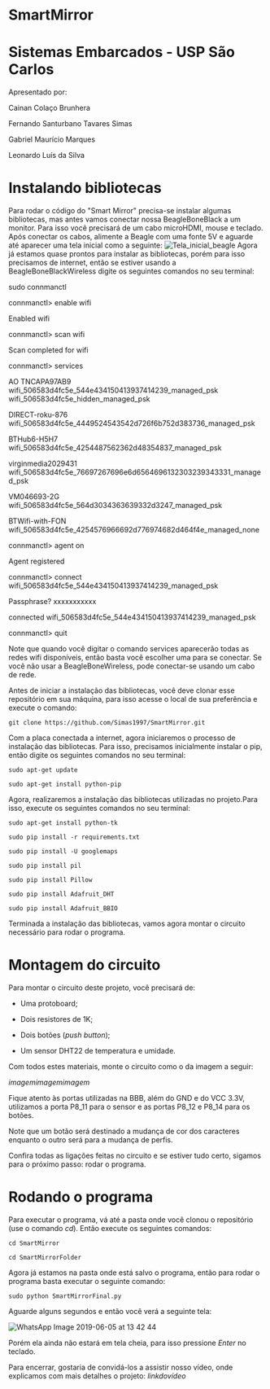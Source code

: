 # SmartMirror
# Sistemas Embarcados - USP São Carlos
Apresentado por:
  
  Cainan Colaço Brunhera
  
  Fernando Santurbano Tavares Simas
  
  Gabriel Maurício Marques
  
  Leonardo Luís da Silva
  
# Instalando bibliotecas
Para rodar o código do "Smart Mirror" precisa-se instalar algumas bibliotecas, mas antes vamos conectar nossa BeagleBoneBlack a um monitor. Para isso você precisará de um cabo microHDMI, mouse e teclado. Após conectar os cabos, alimente a Beagle com uma fonte 5V e aguarde até aparecer uma tela inicial como a seguinte:
![Tela_inicial_beagle](https://user-images.githubusercontent.com/48104891/58729763-a6fbf380-83c0-11e9-8746-653465f2bfa7.jpg)
Agora já estamos quase prontos para instalar as bibliotecas, porém para isso precisamos de internet, então se estiver usando a BeagleBoneBlackWireless digite os seguintes comandos no seu terminal:
  
  sudo connmanctl
  
  connmanctl> enable wifi
  
  Enabled wifi
  
  connmanctl> scan wifi
  
  Scan completed for wifi
  
  connmanctl> services
  
  AO TNCAPA97AB9 wifi_506583d4fc5e_544e434150413937414239_managed_psk
  wifi_506583d4fc5e_hidden_managed_psk
  
  DIRECT-roku-876 wifi_506583d4fc5e_4449524543542d726f6b752d383736_managed_psk
  
  BTHub6-H5H7 wifi_506583d4fc5e_4254487562362d48354837_managed_psk
  
  virginmedia2029431 wifi_506583d4fc5e_76697267696e6d6564696132303239343331_managed_psk
  
  VM046693-2G wifi_506583d4fc5e_564d3034363639332d3247_managed_psk
  
  BTWifi-with-FON wifi_506583d4fc5e_4254576966692d776974682d464f4e_managed_none
  
  connmanctl> agent on
  
  Agent registered
  
  connmanctl> connect wifi_506583d4fc5e_544e434150413937414239_managed_psk
  
  Passphrase? xxxxxxxxxxx
  
  connected wifi_506583d4fc5e_544e434150413937414239_managed_psk
  
  connmanctl> quit

Note que quando você digitar o comando services aparecerão todas as redes wifi disponíveis, então basta você escolher uma para se conectar. Se você não usar a BeagleBoneWireless, pode conectar-se usando um cabo de rede.

Antes de iniciar a instalação das bibliotecas, você deve clonar esse repositório em sua máquina, para isso acesse o local de sua preferência e execute o comando:

	git clone https://github.com/Simas1997/SmartMirror.git

Com a placa conectada a internet, agora iniciaremos o processo de instalação das bibliotecas. Para isso, precisamos inicialmente instalar o pip, então digite os seguintes comandos no seu terminal:

	sudo apt-get update

	sudo apt-get install python-pip
	
Agora, realizaremos a instalação das bibliotecas utilizadas no projeto.Para isso, execute os seguintes comandos no seu terminal:

	sudo apt-get install python-tk
	
	sudo pip install -r requirements.txt
	
	sudo pip install -U googlemaps
	
	sudo pip install pil
	
	sudo pip install Pillow
	
	sudo pip install Adafruit_DHT
	
	sudo pip install Adafruit_BBIO
	
Terminada a instalação das bibliotecas, vamos agora montar o circuito necessário para rodar o programa.

# Montagem do circuito

Para montar o circuito deste projeto, você precisará de:

* Uma protoboard;

* Dois resistores de 1K;

* Dois botões (*push button*);

* Um sensor DHT22 de temperatura e umidade.

Com todos estes materiais, monte o circuito como o da imagem a seguir:

*imagemimagemimagem*

Fique atento às portas utilizadas na BBB, além do GND e do VCC 3.3V, utilizamos a porta P8_11 para o sensor e as portas P8_12 e P8_14 para os botões.

Note que um botão será destinado a mudança de cor dos caracteres enquanto o outro será para a mudança de perfis.

Confira todas as ligações feitas no circuito e se estiver tudo certo, sigamos para o próximo passo: rodar o programa.

# Rodando o programa

Para executar o programa, vá até a pasta onde você clonou o repositório (use o comando *cd*). Então execute os seguintes comandos:

	cd SmartMirror
	
	cd SmartMirrorFolder
	
Agora já estamos na pasta onde está salvo o programa, então para rodar o programa basta executar o seguinte comando:

	sudo python SmartMirrorFinal.py
	
Aguarde alguns segundos e então você verá a seguinte tela:

![WhatsApp Image 2019-06-05 at 13 42 44](https://user-images.githubusercontent.com/48104891/58976759-9a034980-879e-11e9-9ee2-644561c7756b.jpeg)

Porém ela ainda não estará em tela cheia, para isso pressione *Enter* no teclado.

Para encerrar, gostaria de convidá-los a assistir nosso vídeo, onde explicamos com mais detalhes o projeto: *linkdovídeo*
